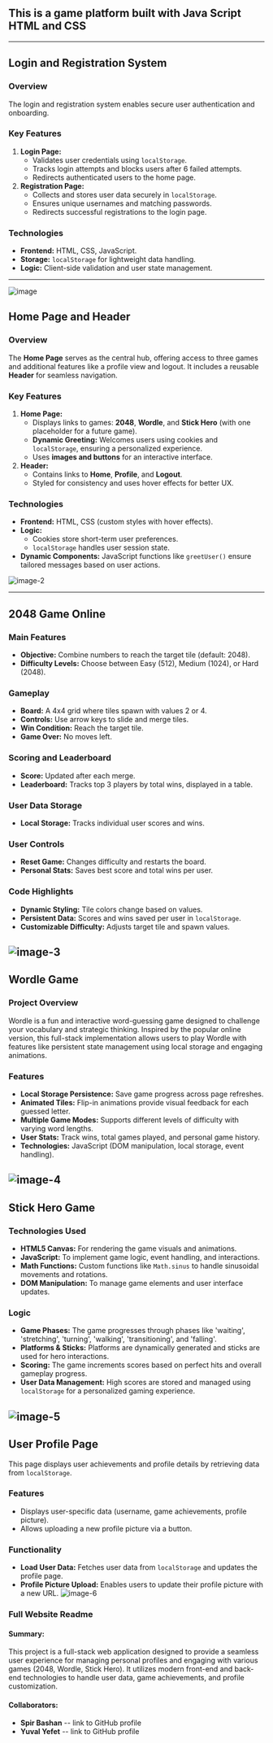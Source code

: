 ## This is a game platform built with Java Script HTML and CSS
---

## Login and Registration System

### Overview

The login and registration system enables secure user authentication and onboarding.

### Key Features

1. **Login Page:**
    - Validates user credentials using `localStorage`.
    - Tracks login attempts and blocks users after 6 failed attempts.
    - Redirects authenticated users to the home page.
2. **Registration Page:**
    - Collects and stores user data securely in `localStorage`.
    - Ensures unique usernames and matching passwords.
    - Redirects successful registrations to the login page.

### Technologies

- **Frontend:** HTML, CSS, JavaScript.
- **Storage:** `localStorage` for lightweight data handling.
- **Logic:** Client-side validation and user state management.

---
![image](https://github.com/user-attachments/assets/18a71df9-3d12-436e-8fa6-a90d8df7e123)


## Home Page and Header

### Overview

The **Home Page** serves as the central hub, offering access to three games and additional features like a profile view and logout. It includes a reusable **Header** for seamless navigation.

### Key Features

1. **Home Page:**
    - Displays links to games: **2048**, **Wordle**, and **Stick Hero** (with one placeholder for a future game).
    - **Dynamic Greeting:** Welcomes users using cookies and `localStorage`, ensuring a personalized experience.
    - Uses **images and buttons** for an interactive interface.
2. **Header:**
    - Contains links to **Home**, **Profile**, and **Logout**.
    - Styled for consistency and uses hover effects for better UX.

### Technologies

- **Frontend:** HTML, CSS (custom styles with hover effects).
- **Logic:**
    - Cookies store short-term user preferences.
    - `localStorage` handles user session state.
- **Dynamic Components:** JavaScript functions like `greetUser()` ensure tailored messages based on user actions.

![image-2](https://github.com/user-attachments/assets/d0df9382-7565-4389-bf61-794e3147fa3f)

---

## 2048 Game Online

### Main Features

- **Objective:** Combine numbers to reach the target tile (default: 2048).
- **Difficulty Levels:** Choose between Easy (512), Medium (1024), or Hard (2048).

### Gameplay

- **Board:** A 4x4 grid where tiles spawn with values 2 or 4.
- **Controls:** Use arrow keys to slide and merge tiles.
- **Win Condition:** Reach the target tile.
- **Game Over:** No moves left.

### Scoring and Leaderboard

- **Score:** Updated after each merge.
- **Leaderboard:** Tracks top 3 players by total wins, displayed in a table.

### User Data Storage

- **Local Storage:** Tracks individual user scores and wins.

### User Controls

- **Reset Game:** Changes difficulty and restarts the board.
- **Personal Stats:** Saves best score and total wins per user.

### Code Highlights

- **Dynamic Styling:** Tile colors change based on values.
- **Persistent Data:** Scores and wins saved per user in `localStorage`.
- **Customizable Difficulty:** Adjusts target tile and spawn values.

![image-3](https://github.com/user-attachments/assets/0a27cb7e-7fee-4b00-90e3-0e4c0cc4718e)
---

## Wordle Game

### Project Overview

Wordle is a fun and interactive word-guessing game designed to challenge your vocabulary and strategic thinking. Inspired by the popular online version, this full-stack implementation allows users to play Wordle with features like persistent state management using local storage and engaging animations.

### Features

- **Local Storage Persistence:** Save game progress across page refreshes.
- **Animated Tiles:** Flip-in animations provide visual feedback for each guessed letter.
- **Multiple Game Modes:** Supports different levels of difficulty with varying word lengths.
- **User Stats:** Track wins, total games played, and personal game history.
- **Technologies:** JavaScript (DOM manipulation, local storage, event handling).

![image-4](https://github.com/user-attachments/assets/75b465f9-43c6-47ef-ae21-c001ff534ece)
---

## Stick Hero Game

### Technologies Used

- **HTML5 Canvas:** For rendering the game visuals and animations.
- **JavaScript:** To implement game logic, event handling, and interactions.
- **Math Functions:** Custom functions like `Math.sinus` to handle sinusoidal movements and rotations.
- **DOM Manipulation:** To manage game elements and user interface updates.

### Logic

- **Game Phases:** The game progresses through phases like 'waiting', 'stretching', 'turning', 'walking', 'transitioning', and 'falling'.
- **Platforms & Sticks:** Platforms are dynamically generated and sticks are used for hero interactions.
- **Scoring:** The game increments scores based on perfect hits and overall gameplay progress.
- **User Data Management:** High scores are stored and managed using `localStorage` for a personalized gaming experience.

![image-5](https://github.com/user-attachments/assets/0e220670-9302-4e1a-8907-e477de62bd73)
---

## User Profile Page

This page displays user achievements and profile details by retrieving data from `localStorage`.

### Features

- Displays user-specific data (username, game achievements, profile picture).
- Allows uploading a new profile picture via a button.

### Functionality

- **Load User Data:** Fetches user data from `localStorage` and updates the profile page.
- **Profile Picture Upload:** Enables users to update their profile picture with a new URL.
![image-6](https://github.com/user-attachments/assets/017ecff6-e476-4196-8941-5d0a30e27e2f)


### Full Website Readme

#### Summary:

This project is a full-stack web application designed to provide a seamless user experience for managing personal profiles and engaging with various games (2048, Wordle, Stick Hero). It utilizes modern front-end and back-end technologies to handle user data, game achievements, and profile customization.

#### Collaborators:

*   **Spir Bashan** -- link to GitHub profile
*   **Yuval Yefet** -- link to GitHub profile
